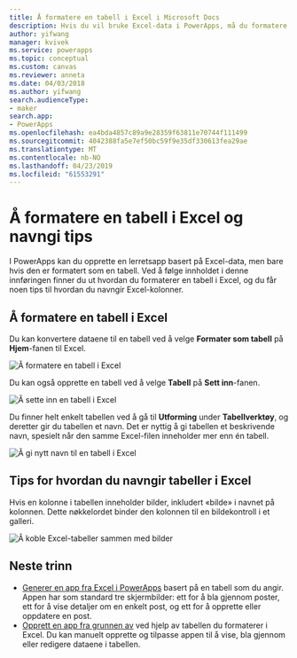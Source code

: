 ```yaml
---
title: Å formatere en tabell i Excel i Microsoft Docs
description: Hvis du vil bruke Excel-data i PowerApps, må du formatere dataene som en tabell. Å legge til nøkkelordet «bilde» i kolonnenavn
author: yifwang
manager: kvivek
ms.service: powerapps
ms.topic: conceptual
ms.custom: canvas
ms.reviewer: anneta
ms.date: 04/03/2018
ms.author: yifwang
search.audienceType:
- maker
search.app:
- PowerApps
ms.openlocfilehash: ea4bda4857c89a9e28359f63811e70744f111499
ms.sourcegitcommit: 4042388fa5e7ef50bc59f9e35df330613fea29ae
ms.translationtype: MT
ms.contentlocale: nb-NO
ms.lasthandoff: 04/23/2019
ms.locfileid: "61553291"
---
```

# <a name="format-a-table-in-excel-and-naming-tips"></a>Å formatere en tabell i Excel og navngi tips
I PowerApps kan du opprette en lerretsapp basert på Excel-data, men bare hvis den er formatert som en tabell. Ved å følge innholdet i denne innføringen finner du ut hvordan du formaterer en tabell i Excel, og du får noen tips til hvordan du navngir Excel-kolonner.

## <a name="how-to-format-a-table-in-excel"></a>Å formatere en tabell i Excel
Du kan konvertere dataene til en tabell ved å velge **Formater som tabell** på **Hjem**-fanen til Excel.

![Å formatere en tabell i Excel](./media/how-to-excel-tips/format-table.png)

Du kan også opprette en tabell ved å velge **Tabell** på **Sett inn**-fanen.

![Å sette inn en tabell i Excel](./media/how-to-excel-tips/insert-table.png)

Du finner helt enkelt tabellen ved å gå til **Utforming** under **Tabellverktøy**, og deretter gir du tabellen et navn. Det er nyttig å gi tabellen et beskrivende navn, spesielt når den samme Excel-filen inneholder mer enn én tabell.

![Å gi nytt navn til en tabell i Excel](./media/how-to-excel-tips/rename-table.png)

## <a name="naming-tips-in-excel"></a>Tips for hvordan du navngir tabeller i Excel
Hvis en kolonne i tabellen inneholder bilder, inkludert «bilde» i navnet på kolonnen. Dette nøkkelordet binder den kolonnen til en bildekontroll i et galleri.

![Å koble Excel-tabeller sammen med bilder](./media/how-to-excel-tips/connect-gallery.png)

## <a name="next-steps"></a>Neste trinn
* [Generer en app fra Excel i PowerApps](get-started-create-from-data.md) basert på en tabell som du angir. Appen har som standard tre skjermbilder: ett for å bla gjennom poster, ett for å vise detaljer om en enkelt post, og ett for å opprette eller oppdatere en post.
* [Opprett en app fra grunnen av](get-started-create-from-blank.md) ved hjelp av tabellen du formaterer i Excel. Du kan manuelt opprette og tilpasse appen til å vise, bla gjennom eller redigere dataene i tabellen.
